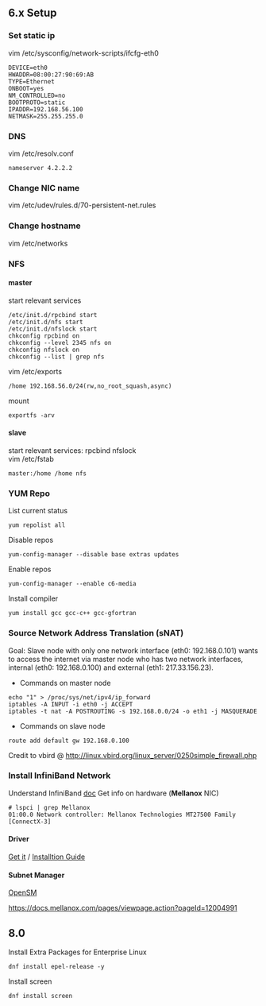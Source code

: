 ## 6.x Setup
### Set static ip
vim /etc/sysconfig/network-scripts/ifcfg-eth0
```
DEVICE=eth0
HWADDR=08:00:27:90:69:AB
TYPE=Ethernet 
ONBOOT=yes
NM_CONTROLLED=no
BOOTPROTO=static
IPADDR=192.168.56.100
NETMASK=255.255.255.0
```
### DNS
vim /etc/resolv.conf 
```
nameserver 4.2.2.2
```
### Change NIC name
vim /etc/udev/rules.d/70-persistent-net.rules
### Change hostname 
vim /etc/networks
### NFS
#### master
start relevant services 
```
/etc/init.d/rpcbind start
/etc/init.d/nfs start
/etc/init.d/nfslock start 
chkconfig rpcbind on
chkconfig --level 2345 nfs on
chkconfig nfslock on 
chkconfig --list | grep nfs
```
vim /etc/exports
```
/home 192.168.56.0/24(rw,no_root_squash,async)
```
mount
```
exportfs -arv
```
#### slave
start relevant services: rpcbind nfslock<br>
vim /etc/fstab
```
master:/home /home nfs
``` 
### YUM Repo
List current status
```
yum repolist all
```
Disable repos
```
yum-config-manager --disable base extras updates
```
Enable repos
```
yum-config-manager --enable c6-media
```
Install compiler
```
yum install gcc gcc-c++ gcc-gfortran
```
### Source Network Address Translation (sNAT)
Goal: Slave node with only one network interface (eth0: 192.168.0.101) wants to access the internet via master node who has two network interfaces, internal (eth0: 192.168.0.100) and external (eth1: 217.33.156.23).
* Commands on master node
```  
echo "1" > /proc/sys/net/ipv4/ip_forward
iptables -A INPUT -i eth0 -j ACCEPT
iptables -t nat -A POSTROUTING -s 192.168.0.0/24 -o eth1 -j MASQUERADE
```
* Commands on slave node
```
route add default gw 192.168.0.100 
```
Credit to vbird @ http://linux.vbird.org/linux_server/0250simple_firewall.php 
### Install InfiniBand Network
Understand InfiniBand [doc](https://access.redhat.com/documentation/en-us/red_hat_enterprise_linux/7/html/networking_guide/ch-Configure_InfiniBand_and_RDMA_Networks)
Get info on hardware (<b>Mellanox</b> NIC)
```
# lspci | grep Mellanox
01:00.0 Network controller: Mellanox Technologies MT27500 Family [ConnectX-3]
``` 
#### Driver
[Get it](https://www.mellanox.com/products/ethernet-drivers/linux/mlnx_en) / [Installtion Guide](https://docs.mellanox.com/display/MLNXEN501000/Installing+MLNX_EN)
#### Subnet Manager 
[OpenSM](https://docs.oracle.com/cd/E18476_01/doc.220/e18478/GUID-9FF8B5B0-3481-4B73-89D3-108CBD7EB989.htm#ELMOG76340)

https://docs.mellanox.com/pages/viewpage.action?pageId=12004991

## 8.0 
Install Extra Packages for Enterprise Linux
```
dnf install epel-release -y
```
Install screen
```
dnf install screen
```
